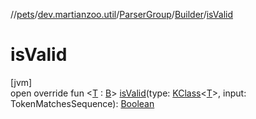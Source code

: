 //[pets](../../../../index.md)/[dev.martianzoo.util](../../index.md)/[ParserGroup](../index.md)/[Builder](index.md)/[isValid](is-valid.md)

# isValid

[jvm]\
open override fun &lt;[T](is-valid.md) : [B](index.md)&gt; [isValid](is-valid.md)(type: [KClass](https://kotlinlang.org/api/latest/jvm/stdlib/kotlin.reflect/-k-class/index.html)&lt;[T](is-valid.md)&gt;, input: TokenMatchesSequence): [Boolean](https://kotlinlang.org/api/latest/jvm/stdlib/kotlin/-boolean/index.html)

